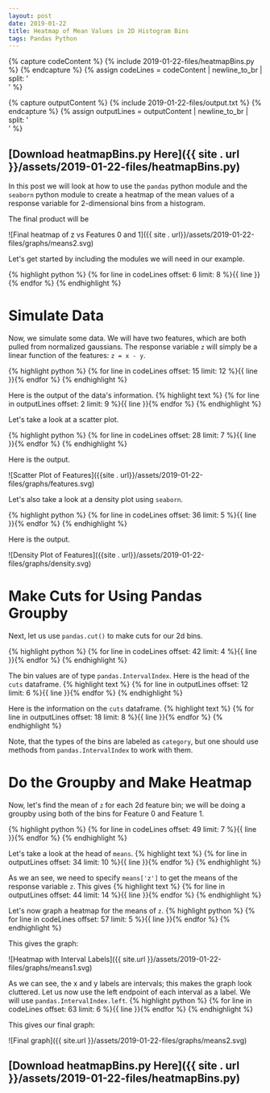 ```yaml
---
layout: post
date: 2019-01-22
title: Heatmap of Mean Values in 2D Histogram Bins
tags: Pandas Python
---
```


{% capture codeContent %}
    {% include 2019-01-22-files/heatmapBins.py %}
{% endcapture %}
{% assign codeLines = codeContent | newline_to_br | split: '<br />' %}

{% capture outputContent %}
    {% include 2019-01-22-files/output.txt %}
{% endcapture %}
{% assign outputLines = outputContent | newline_to_br | split: '<br />' %}

## [Download heatmapBins.py Here]({{ site . url }}/assets/2019-01-22-files/heatmapBins.py)

In this post we will look at how to use the `pandas` python module and the `seaborn` python module to 
create a heatmap of the mean values of a response variable for 2-dimensional bins from a histogram.

The final product will be

![Final heatmap of z vs Features 0 and 1]({{ site . url}}/assets/2019-01-22-files/graphs/means2.svg)

Let's get started by including the modules we will need in our example.

{% highlight python %}
{% for line in codeLines offset: 6 limit: 8 %}{{ line }}{% endfor %}
{% endhighlight %}

# Simulate Data

Now, we simulate some data. We will have two features, which are both pulled from normalized gaussians. The 
response variable `z` will simply be a linear function of the features: `z = x - y`.

{% highlight python %}
{% for line in codeLines offset: 15 limit: 12 %}{{ line }}{% endfor %}
{% endhighlight %}

Here is the output of the data's information.
{% highlight text %}
{% for line in outputLines offset: 2 limit: 9 %}{{ line }}{% endfor %}
{% endhighlight %}

Let's take a look at a scatter plot.

{% highlight python %}
{% for line in codeLines offset: 28 limit: 7 %}{{ line }}{% endfor %}
{% endhighlight %}

Here is the output.

![Scatter Plot of Features]({{site . url}}/assets/2019-01-22-files/graphs/features.svg)

Let's also take a look at a density plot using `seaborn`.

{% highlight python %}
{% for line in codeLines offset: 36 limit: 5 %}{{ line }}{% endfor %}
{% endhighlight %}

Here is the output.

![Density Plot of Features]({{site . url}}/assets/2019-01-22-files/graphs/density.svg)

# Make Cuts for Using Pandas Groupby

Next, let us use `pandas.cut()` to make cuts for our 2d bins.

{% highlight python %}
{% for line in codeLines offset: 42 limit: 4 %}{{ line }}{% endfor %}
{% endhighlight %}

The bin values are of type `pandas.IntervalIndex`. Here is the head of the `cuts` dataframe.
{% highlight text %}
{% for line in outputLines offset: 12 limit: 6 %}{{ line }}{% endfor %}
{% endhighlight %}

Here is the information on the `cuts` dataframe.
{% highlight text %}
{% for line in outputLines offset: 18 limit: 8 %}{{ line }}{% endfor %}
{% endhighlight %}

Note, that the types of the bins are labeled as `category`, but one should use methods from `pandas.IntervalIndex`
to work with them.

# Do the Groupby and Make Heatmap

Now, let's find the mean of `z` for each 2d feature bin; we will be doing a groupby using both of the bins
for Feature 0 and Feature 1.

{% highlight python %}
{% for line in codeLines offset: 49 limit: 7 %}{{ line }}{% endfor %}
{% endhighlight %}

Let's take a look at the head of `means`.
{% highlight text %}
{% for line in outputLines offset: 34 limit: 10 %}{{ line }}{% endfor %}
{% endhighlight %}

As we an see, we need to specify `means['z']` to get the means of the response variable `z`. This gives
{% highlight text %}
{% for line in outputLines offset: 44 limit: 14 %}{{ line }}{% endfor %}
{% endhighlight %}

Let's now graph a heatmap for the means of `z`.
{% highlight python %}
{% for line in codeLines offset: 57 limit: 5 %}{{ line }}{% endfor %}
{% endhighlight %}

This gives the graph:

![Heatmap with Interval Labels]({{ site.url }}/assets/2019-01-22-files/graphs/means1.svg)

As we can see, the x and y labels are intervals; this makes the graph look cluttered. Let us
now use the left endpoint of each interval as a label. We will use `pandas.IntervalIndex.left`.
{% highlight python %}
{% for line in codeLines offset: 63 limit: 6 %}{{ line }}{% endfor %}
{% endhighlight %}

This gives our final graph:

![Final graph]({{ site.url }}/assets/2019-01-22-files/graphs/means2.svg)

## [Download heatmapBins.py Here]({{ site . url }}/assets/2019-01-22-files/heatmapBins.py)

